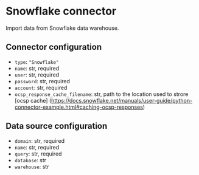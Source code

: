 # Snowflake connector

Import data from Snowflake data warehouse.

## Connector configuration

* `type`: `"Snowflake"`
* `name`: str, required
* `user`: str, required
* `password`: str, required
* `account`: str, required
* `ocsp_response_cache_filename`: str, path to the location used to strore [ocsp cache] (https://docs.snowflake.net/manuals/user-guide/python-connector-example.html#caching-ocsp-responses)


## Data source configuration

* `domain`: str, required
* `name`: str, required
* `query`: str, required
* `database`: str
* `warehouse`: str
